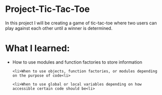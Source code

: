 # Project-Tic-Tac-Toe

In this project I will be creating a game of tic-tac-toe where two users can play against each other until a winner is determined.

<h1>What I learned:</h1>

<ul>
    <li>How to use modules and function factories to store information</li>

    <li>When to use objects, function factories, or modules depending on the purpose of code<li>

    <li>When to use global or local variables depending on how accessible certain code should be<li>
</ul>